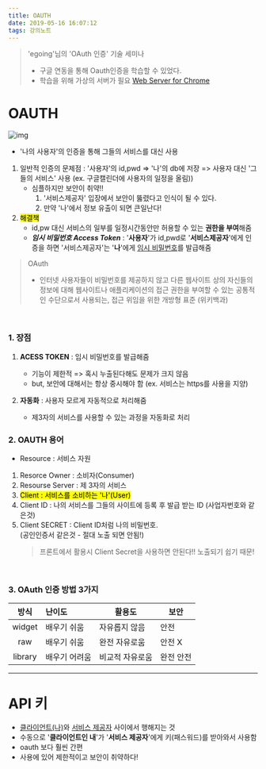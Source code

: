 ```yaml
---
title: OAUTH
date: 2019-05-16 16:07:12
tags: 강의노트
---
```


> 'egoing'님의 'OAuth 인증' 기술 세미나
>
> - 구글 연동을 통해 Oauth인증을 학습할 수 있었다.
> - 학습을 위해 가상의 서버가 필요 [Web Server for Chrome](https://chrome.google.com/webstore/detail/web-server-for-chrome/ofhbbkphhbklhfoeikjpcbhemlocgigb)

# OAUTH

![img](https://upload.wikimedia.org/wikipedia/commons/thumb/3/32/OpenIDvs.Pseudo-AuthenticationusingOAuth.svg/768px-OpenIDvs.Pseudo-AuthenticationusingOAuth.svg.png)

- '나의 사용자'의 인증을 통해 그들의 서비스를 대신 사용

1. 일반적 인증의 문제점 : '사용자'의 id,pwd => '나'의 db에 저장 => 사용자 대신 '그들의 서비스' 사용 (ex. 구글캘린더에 사용자의 일정을 올림))
   - 심플하지만 보안이 취약!!
     1. '서비스제공자' 입장에서 보안이 뚫렸다고 인식이 될 수 있다.
     2. 만약 '나'에서 정보 유출이 되면 큰일난다!
2. <mark>해결책 <OAuth></mark>
   - id,pw 대신 서비스의 일부를 일정시간동안만 허용할 수 있는 **권한을 부여**해줌
   - **_임시 비밀번호 Access Token_** : '**사용자**'가 id,pwd로 '**서비스제공자**'에게 인증을 하면 '서비스제공자'는 '**나**'에게 <u>임시 비밀번호</u>를 발급해줌

> OAuth
>
> - 인터넷 사용자들이 비밀번호를 제공하지 않고 다른 웹사이트 상의 자신들의 정보에 대해 웹사이트나 애플리케이션의 접근 권한을 부여할 수 있는 공통적인 수단으로서 사용되는, 접근 위임을 위한 개방형 표준 (위키백과)

<br>

### 1. 장점

1. **ACESS TOKEN** : 임시 비밀번호를 발급해줌

   - 기능이 제한적 => 혹시 누출된다해도 문제가 크지 않음
   - but, 보안에 대해서는 항상 중시해야 함 (ex. 서비스는 https를 사용을 지양)

2. **자동화** : 사용자 모르게 자동적으로 처리해줌
   - 제3자의 서비스를 사용할 수 있는 과정을 자동화로 처리
     <br>

### 2. OAUTH 용어

- Resource : 서비스 자원

1. Resorce Owner : 소비자(Consumer)
2. Resourse Server : 제 3자의 서비스
3. <mark>Client : 서비스를 소비하는 '나'(User)</mark>
4. Client ID : 나의 서비스를 그들의 사이트에 등록 후 발급 받는 ID (사업자번호와 같은것)
5. Client SECRET : Client ID처럼 나의 비밀번호.  
    (공인인증서 같은것 - 절대 노출 되면 안됨!)
   > 프론트에서 활용시 Client Secret을 사용하면 안된다!! 노출되기 쉽기 때문!

<br>

### 3. OAuth 인증 방법 3가지

|  방식   | 난이도        | 활용도          | 보안      |
| :-----: | :------------ | --------------- | --------- |
| widget  | 배우기 쉬움   | 자유롭지 않음   | 안전      |
|   raw   | 배우기 쉬움   | 완전 자유로움   | 안전 X    |
| library | 배우기 어려움 | 비교적 자유로움 | 완전 안전 |

---

# API 키

- <u>클라이언트(나)</u>와 <u>서비스 제공자</u> 사이에서 행해지는 것
- 수동으로 '**클라이언트인 내**'가 '**서비스 제공자**'에게 키(패스워드)를 받아와서 사용함
- oauth 보다 훨씬 간편
- 사용에 있어 제한적이고 보안이 취약하다!
